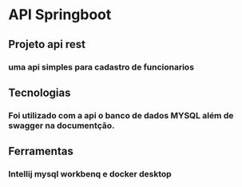 # API Springboot
## Projeto api rest
### uma api simples para cadastro de funcionarios
## Tecnologias
### Foi utilizado com a api o banco de dados MYSQL além de swagger na documentção.
## Ferramentas
### Intellij mysql workbenq e docker desktop
